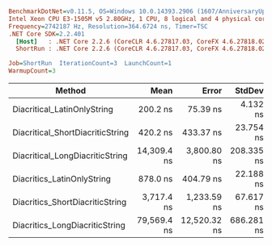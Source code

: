 ``` ini

BenchmarkDotNet=v0.11.5, OS=Windows 10.0.14393.2906 (1607/AnniversaryUpdate/Redstone1)
Intel Xeon CPU E3-1505M v5 2.80GHz, 1 CPU, 8 logical and 4 physical cores
Frequency=2742187 Hz, Resolution=364.6724 ns, Timer=TSC
.NET Core SDK=2.2.401
  [Host]   : .NET Core 2.2.6 (CoreCLR 4.6.27817.03, CoreFX 4.6.27818.02), 64bit RyuJIT
  ShortRun : .NET Core 2.2.6 (CoreCLR 4.6.27817.03, CoreFX 4.6.27818.02), 64bit RyuJIT

Job=ShortRun  IterationCount=3  LaunchCount=1  
WarmupCount=3  

```
|                           Method |        Mean |        Error |     StdDev | Rank |
|--------------------------------- |------------:|-------------:|-----------:|-----:|
|      Diacritical_LatinOnlyString |    200.2 ns |     75.39 ns |   4.132 ns |    1 |
| Diacritical_ShortDiacriticString |    420.2 ns |    433.37 ns |  23.754 ns |    2 |
|  Diacritical_LongDiacriticString | 14,309.4 ns |  3,800.80 ns | 208.335 ns |    5 |
|       Diacritics_LatinOnlyString |    878.0 ns |    404.79 ns |  22.188 ns |    3 |
|  Diacritics_ShortDiacriticString |  3,717.4 ns |  1,233.59 ns |  67.617 ns |    4 |
|   Diacritics_LongDiacriticString | 79,569.4 ns | 12,520.32 ns | 686.281 ns |    6 |
